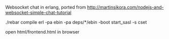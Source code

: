 Websocket chat in erlang, ported from http://martinsikora.com/nodejs-and-websocket-simple-chat-tutorial

./rebar compile
erl -pa ebin -pa deps/*/ebin -boot start_sasl -s cset

open html/frontend.html in browser
